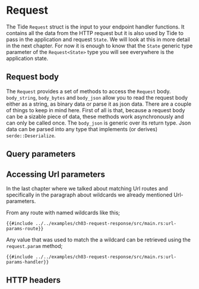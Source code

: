 # Request
The Tide `Request` struct is the input to your endpoint handler functions. It contains all the data from the HTTP request but it is also used by Tide to pass in the application and request `State`. We will look at this in more detail in the next chapter. For now it is enough to know that the `State` generic type parameter of the `Request<State>` type you will see everywhere is the application state.

## Request body
The `Request` provides a set of methods to access the `Request` body. `body_string`, `body_bytes` and `body_json` allow you to read the request body either as a string, as binary data or parse it as json data.
There are a couple of things to keep in mind here. First of all is that, because a request body can be a sizable piece of data, these methods work asynchronously and can only be called once.
The `body_json` is generic over its return type. Json data can be parsed into any type that implements (or derives) `serde::Deserialize`.

## Query parameters


## Accessing Url parameters
In the last chapter where we talked about matching Url routes and specifically in the paragraph about wildcards we already mentioned Url-parameters.

From any route with named wildcards like this;

```rust,ignore
{{#include ../../examples/ch03-request-response/src/main.rs:url-params-route}}
```

Any value that was used to match the a wildcard can be retrieved using the `request.param` method;

```rust,ignore
{{#include ../../examples/ch03-request-response/src/main.rs:url-params-handler}}
```


## HTTP headers
